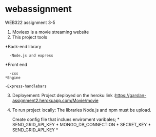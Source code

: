 # webassignment
WEB322 assignment 3-5

 1. Movieex is a movie streaming website
 2. This project tools
 
   *Back-end library
   
      -Node.js and express
   *Front end
   
      -css
    *Engine
    
    -Express-handlebars
    
 3. Deployement: Project deployed on the heroku link :https://garslan-assignment2.herokuapp.com/Movie/movie
    
   
 4. To run project locally:
    The libraries Node.js and npm must be upload.
    
    Create config file that inclues enviroment varibales;
          * SEND_GRID_API_KEY
          * MONGO_DB_CONNECTION 
          * SECRET_KEY
          * SEND_GRID_API_KEY
          *
    
    
    
    
